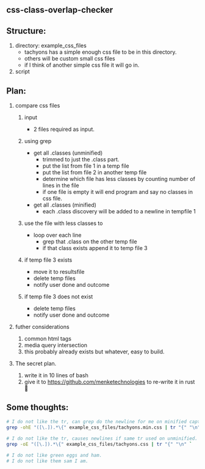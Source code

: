 ## css-class-overlap-checker

## Structure:
1. directory: example_css_files
    - tachyons has a simple enough css file to be in this directory.
    - others will be custom small css files
    - if I think of another simple css file it will go in.
2. script

## Plan: 
1. compare css files
    1. input
        - 2 files required as input. 
    2. using grep 
        - get all .classes (unminified)
           - trimmed to just the .class part.
           - put the list from file 1 in a temp file
           - put the list from file 2 in another temp file
           - determine which file has less classes by counting number of lines in the file
           - if one file is empty it will end program and say no classes in css file.
        - get all .classes (minified)
           - each .class discovery will be added to a newline in tempfile 1

    3.  use the file with less classes to 
        - loop over each line
            - grep that .class on the other temp file
            - if that class exists append it to temp file 3
    4. if temp file 3 exists 
        - move it to resultsfile
        - delete temp files
        - notify user done and outcome
    5. if temp file 3 does not exist
        - delete temp files
        - notify user done and outcome

2. futher considerations
    1. common html tags
    2. media query intersection
    3. this probably already exists but whatever, easy to build.
3. The secret plan.
    1. write it in 10 lines of bash
    2. give it to https://github.com/menketechnologies to re-write it in rust 🙂

## Some thoughts:
```bash
# I do not like the tr, can grep do the newline for me on minified capture?
grep -ohE "([\.]).*\{" example_css_files/tachyons.min.css | tr "{" "\n" 
 
# I do not like the tr, causes newlines if same tr used on unminified. I would like to limit conditionals for code golf.
grep -oE "([\.]).*\{" example_css_files/tachyons.css | tr "{" "\n" `

# I do not like green eggs and ham.
# I do not like them sam I am.
```
